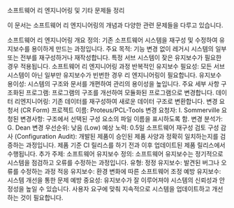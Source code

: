 소프트웨어 리 엔지니어링 및 기타 문제들 정리

이 문서는 소프트웨어 리 엔지니어링의 개념과 다양한 관련 문제들을 다루고 있습니다.

소프트웨어 리 엔지니어링 개요
정의: 기존 소프트웨어 시스템을 재구성 및 수정하여 유지보수를 용이하게 만드는 과정입니다.
주요 목적:
기능 변경 없이 레거시 시스템의 일부 또는 전부를 재구성하거나 재작성합니다.
특정 서브 시스템이 잦은 유지보수가 필요한 경우 적용됩니다.
소프트웨어 리 엔지니어링 과정
반복적인 유지보수 필요성:
모든 서브 시스템이 아닌 일부만 유지보수가 빈번한 경우 리 엔지니어링이 필요합니다.
유지보수 용이성:
시스템의 구조와 문서를 개편하여 관리의 용이성을 높입니다.
주요 세부 사항
구조화된 프로그램:
프로그램의 구조를 개선하여 모듈화된 프로그램으로 변경합니다.
데이터 리엔지니어링:
기존 데이터를 재구성하여 새로운 데이터 구조로 변환합니다.
변경 요청서 (CR Form)
프로젝트 이름: Proteus/PCL-Tools
변경 요청자: I. Sommerville
요청된 변경사항: 구조에서 선택된 구성 요소의 파일 이름을 표시하도록 함.
변경 분석가: G. Dean
변경 우선순위: 낮음 (Low)
예상 노력: 0.5일
소프트웨어 재구성 검토
구성 감사 (Configuration Audit):
개발된 제품이 승인된 제품 사양과 정확히 일치하는지를 검증하는 과정입니다.
제품 기준 CI 릴리스를 하기 전과 이후 업데이트된 제품 릴리스에서 수행됩니다.
추가 주제: 소프트웨어 유지보수
정의: 소프트웨어 유지보수는 정기적으로 시스템을 점검하고 오류를 수정하는 과정입니다.
유형:
정정 유지보수: 발견된 버그나 오류를 수정하는 과정
적응 유지보수: 환경 변화에 따른 소프트웨어 조정
예방 유지보수: 시스템 개선을 통한 문제 예방
중요성:
유지보수가 잘 이루어져야 시스템의 신뢰성과 안정성을 높일 수 있습니다.
사용자 요구에 맞춰 지속적으로 시스템을 업데이트하고 개선하는 것이 필요합니다.